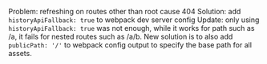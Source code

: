 Problem: refreshing on routes other than root cause 404
Solution: add `historyApiFallback: true` to webpack dev server config
Update: only using `historyApiFallback: true` was not enough, while it works for path such as /a, it fails for nested routes such as /a/b. New solution is to also add `publicPath: '/'` to webpack config output to specify the base path for all assets.